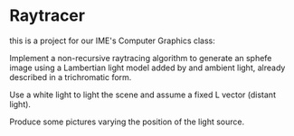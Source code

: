 Raytracer
=========

this is a project for our IME's Computer Graphics class:

Implement a non-recursive raytracing algorithm to generate an sphefe image using a Lambertian light model added by and ambient light, already described in a trichromatic form.

Use a white light to light the scene and assume a fixed L vector (distant light).


Produce some pictures varying the position of the light source.
